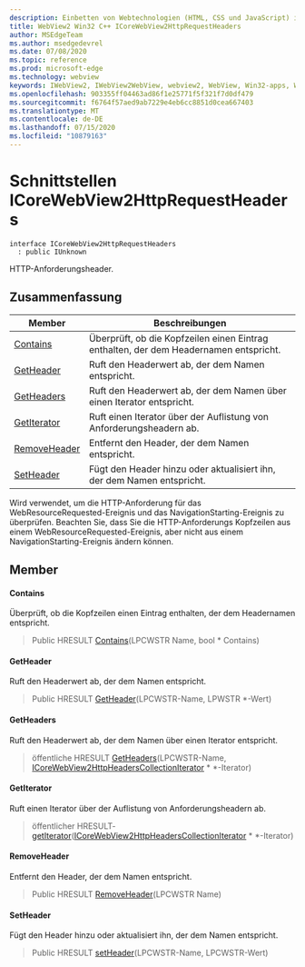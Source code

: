 ```yaml
---
description: Einbetten von Webtechnologien (HTML, CSS und JavaScript) in ihre systemeigenen Anwendungen mit dem Microsoft Edge WebView2-Steuerelement
title: WebView2 Win32 C++ ICoreWebView2HttpRequestHeaders
author: MSEdgeTeam
ms.author: msedgedevrel
ms.date: 07/08/2020
ms.topic: reference
ms.prod: microsoft-edge
ms.technology: webview
keywords: IWebView2, IWebView2WebView, webview2, WebView, Win32-apps, Win32, Edge, ICoreWebView2, ICoreWebView2Controller, Browser-Steuerelement, Edge-HTML, ICoreWebView2HttpRequestHeaders
ms.openlocfilehash: 903355ff04463ad86f1e25771f5f321f7d0df479
ms.sourcegitcommit: f6764f57aed9ab7229e4eb6cc8851d0cea667403
ms.translationtype: MT
ms.contentlocale: de-DE
ms.lasthandoff: 07/15/2020
ms.locfileid: "10879163"
---
```

# Schnittstellen ICoreWebView2HttpRequestHeaders 

```
interface ICoreWebView2HttpRequestHeaders
  : public IUnknown
```

HTTP-Anforderungsheader.

## Zusammenfassung

 Member                        | Beschreibungen
--------------------------------|---------------------------------------------
[Contains](#contains) | Überprüft, ob die Kopfzeilen einen Eintrag enthalten, der dem Headernamen entspricht.
[GetHeader](#getheader) | Ruft den Headerwert ab, der dem Namen entspricht.
[GetHeaders](#getheaders) | Ruft den Headerwert ab, der dem Namen über einen Iterator entspricht.
[GetIterator](#getiterator) | Ruft einen Iterator über der Auflistung von Anforderungsheadern ab.
[RemoveHeader](#removeheader) | Entfernt den Header, der dem Namen entspricht.
[SetHeader](#setheader) | Fügt den Header hinzu oder aktualisiert ihn, der dem Namen entspricht.

Wird verwendet, um die HTTP-Anforderung für das WebResourceRequested-Ereignis und das NavigationStarting-Ereignis zu überprüfen. Beachten Sie, dass Sie die HTTP-Anforderungs Kopfzeilen aus einem WebResourceRequested-Ereignis, aber nicht aus einem NavigationStarting-Ereignis ändern können.

## Member

#### Contains 

Überprüft, ob die Kopfzeilen einen Eintrag enthalten, der dem Headernamen entspricht.

> Public HRESULT [Contains](#contains)(LPCWSTR Name, bool * Contains)

#### GetHeader 

Ruft den Headerwert ab, der dem Namen entspricht.

> Public HRESULT [GetHeader](#getheader)(LPCWSTR-Name, LPWSTR *-Wert)

#### GetHeaders 

Ruft den Headerwert ab, der dem Namen über einen Iterator entspricht.

> öffentliche HRESULT [GetHeaders](#getheaders)(LPCWSTR-Name, [ICoreWebView2HttpHeadersCollectionIterator](icorewebview2httpheaderscollectioniterator.md) * *-Iterator)

#### GetIterator 

Ruft einen Iterator über der Auflistung von Anforderungsheadern ab.

> öffentlicher HRESULT- [getIterator](#getiterator)([ICoreWebView2HttpHeadersCollectionIterator](icorewebview2httpheaderscollectioniterator.md) * *-Iterator)

#### RemoveHeader 

Entfernt den Header, der dem Namen entspricht.

> Public HRESULT [RemoveHeader](#removeheader)(LPCWSTR Name)

#### SetHeader 

Fügt den Header hinzu oder aktualisiert ihn, der dem Namen entspricht.

> Public HRESULT [setHeader](#setheader)(LPCWSTR-Name, LPCWSTR-Wert)

